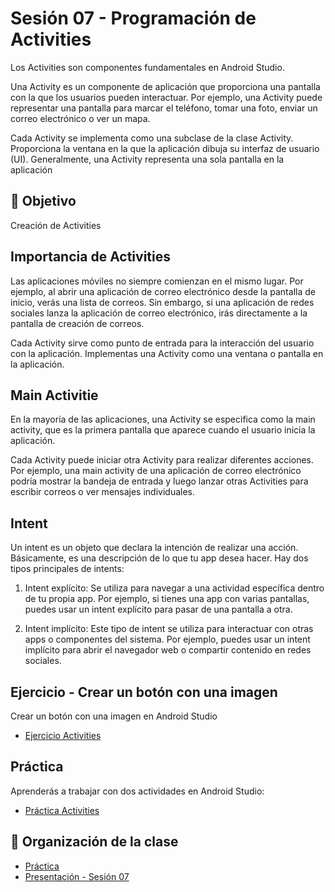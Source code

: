 # Sesión 07 - Programación de Activities

 Los Activities son componentes fundamentales en Android Studio.

 Una Activity es un componente de aplicación que proporciona una pantalla con la que los usuarios pueden interactuar. Por ejemplo, una Activity puede representar una pantalla para marcar el teléfono, tomar una foto, enviar un correo electrónico o ver un mapa.

 Cada Activity se implementa como una subclase de la clase Activity. Proporciona la ventana en la que la aplicación dibuja su interfaz de usuario (UI). Generalmente, una Activity representa una sola pantalla en la aplicación

## 🎯 Objetivo

Creación de Activities

## Importancia de Activities

Las aplicaciones móviles no siempre comienzan en el mismo lugar. Por ejemplo, al abrir una aplicación de correo electrónico desde la pantalla de inicio, verás una lista de correos. Sin embargo, si una aplicación de redes sociales lanza la aplicación de correo electrónico, irás directamente a la pantalla de creación de correos.

Cada Activity sirve como punto de entrada para la interacción del usuario con la aplicación. Implementas una Activity como una ventana o pantalla en la aplicación.

## Main Activitie

En la mayoría de las aplicaciones, una Activity se especifica como la main activity, que es la primera pantalla que aparece cuando el usuario inicia la aplicación.

Cada Activity puede iniciar otra Activity para realizar diferentes acciones. Por ejemplo, una main activity de una aplicación de correo electrónico podría mostrar la bandeja de entrada y luego lanzar otras Activities para escribir correos o ver mensajes individuales.

## Intent
Un intent es un objeto que declara la intención de realizar una acción. Básicamente, es una descripción de lo que tu app desea hacer. Hay dos tipos principales de intents:


1. Intent explícito: Se utiliza para navegar a una actividad específica dentro de tu propia app. Por ejemplo, si tienes una app con varias pantallas, puedes usar un intent explícito para pasar de una pantalla a otra.

2. Intent implícito: Este tipo de intent se utiliza para interactuar con otras apps o componentes del sistema. Por ejemplo, puedes usar un intent implícito para abrir el navegador web o compartir contenido en redes sociales.


## Ejercicio - Crear un botón con una imagen

Crear un botón con una imagen en Android Studio

- [Ejercicio Activities](ejercicio/README.md)

## Práctica

Aprenderás a trabajar con dos actividades en Android Studio:

- [Práctica Activities](practica/README.md)


## 📝 Organización de la clase

- [Práctica](practica/README.md)
- [Presentación - Sesión 07](presentacion/Sesion-07.pptx)


